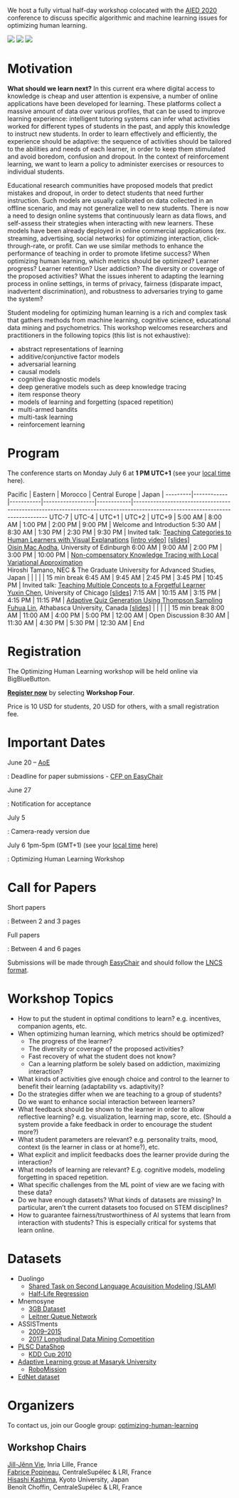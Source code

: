 We host a fully virtual half-day workshop colocated with the [AIED 2020](https://aied2020.nees.com.br/#/) conference to discuss specific algorithmic and machine learning issues for optimizing human learning.

<div id="logos" class="responsive">
    <a href="https://www.kyoto-u.ac.jp/en/"><img src="/static/img/kyoto.png" /></a>
    <a href="https://team.inria.fr/sequel/"><img src="/static/img/inria.jpg" /></a>
    <a href="http://www.centralesupelec.fr/en"><img src="/static/img/cs.png" /></a>
</div>

# Motivation

**What should we learn next?** In this current era where digital access to knowledge is cheap and user attention is expensive, a number of online applications have been developed for learning. These platforms collect a massive amount of data over various profiles, that can be used to improve learning experience: intelligent tutoring systems can infer what activities worked for different types of students in the past, and apply this knowledge to instruct new students. In order to learn effectively and efficiently, the experience should be adaptive: the sequence of activities should be tailored to the abilities and needs of each learner, in order to keep them stimulated and avoid boredom, confusion and dropout. In the context of reinforcement learning, we want to learn a policy to administer exercises or resources to individual students.

Educational research communities have proposed models that predict mistakes and dropout, in order to detect students that need further instruction. Such models are usually calibrated on data collected in an offline scenario, and may not generalize well to new students. There is now a need to design online systems that continuously learn as data flows, and self-assess their strategies when interacting with new learners. These models have been already deployed in online commercial applications (ex. streaming, advertising, social networks) for optimizing interaction, click-through-rate, or profit. Can we use similar methods to enhance the performance of teaching in order to promote lifetime success? When optimizing human learning, which metrics should be optimized? Learner progress? Learner retention? User addiction? The diversity or coverage of the proposed activities? What the issues inherent to adapting the learning process in online settings, in terms of privacy, fairness (disparate impact, inadvertent discrimination), and robustness to adversaries trying to game the system?

Student modeling for optimizing human learning is a rich and complex task that gathers methods from machine learning, cognitive science, educational data mining and psychometrics. This workshop welcomes researchers and practitioners in the following topics (this list is not exhaustive):

- abstract representations of learning
- additive/conjunctive factor models
- adversarial learning
- causal models
- cognitive diagnostic models
- deep generative models such as deep knowledge tracing
- item response theory
- models of learning and forgetting (spaced repetition)
- multi-armed bandits
- multi-task learning
- reinforcement learning

# Program

The conference starts on Monday July 6 at **1 PM UTC+1** (see your [local time](https://www.timeanddate.com/worldclock/fixedtime.html?msg=Optimizing+Human+Learning+WASL+2020&iso=20200706T13&p1=60&ah=4) here).

Pacific  |  Eastern   |  Morocco  |  Central Europe  |  Japan     |
---------|------------|-----------|------------------|------------|------------------------------------------------------------------------------------------------------------------------------
UTC-7       |  UTC-4        |  UTC+1        |  UTC+2               |  UTC+9         |
5:00 AM  |  8:00 AM   |  1:00 PM  |  2:00 PM         |  9:00 PM   |  Welcome and Introduction
5:30 AM  |  8:30 AM   |  1:30 PM  |  2:30 PM         |  9:30 PM   |  Invited talk: [Teaching Categories to Human Learners with Visual Explanations](https://arxiv.org/pdf/1802.06924.pdf) [[intro video]](https://www.youtube.com/watch?v=bD0v4szglg0) [[slides]](https://jiji.cat/wasl2020/slides-visual-mac-aodha.pdf)<br />[Oisin Mac Aodha](https://homepages.inf.ed.ac.uk/omacaod/), University of Edinburgh
6:00 AM  |  9:00 AM   |  2:00 PM  |  3:00 PM         |  10:00 PM  |  [Non-compensatory Knowledge Tracing with Local Variational Approximation](https://jiji.cat/wasl2020/non-compensatory-kt-final.pdf)<br />Hiroshi Tamano, NEC & The Graduate University for Advanced Studies, Japan
         |            |           |                  |            |  15 min break
6:45 AM  |  9:45 AM   |  2:45 PM  |  3:45 PM         |  10:45 PM  |  Invited talk: [Teaching Multiple Concepts to a Forgetful Learner](https://arxiv.org/pdf/1805.08322.pdf)<br />[Yuxin Chen](https://yuxinchen.org/), University of Chicago [[slides]](https://jiji.cat/wasl2020/slides-forgetful-chen.pdf)
7:15 AM  |  10:15 AM  |  3:15 PM  |  4:15 PM         |  11:15 PM  |  [Adaptive Quiz Generation Using Thompson Sampling](https://jiji.cat/wasl2020/adaptive-quiz-generation.pdf)<br />[Fuhua Lin](http://oscar.athabascau.ca/), Athabasca University, Canada [[slides]](https://jiji.cat/wasl2020/slides-thompson-lin.pdf)
         |            |           |                  |            |  15 min break
8:00 AM  |  11:00 AM  |  4:00 PM  |  5:00 PM         |  12:00 AM  |  Open Discussion
8:30 AM  |  11:30 AM  |  4:30 PM  |  5:30 PM         |  12:30 AM  |  End

# Registration

The Optimizing Human Learning workshop will be held online via BigBlueButton.

[**Register now**](https://attendify.co/aied-2020-hYsvyTU) by selecting **Workshop Four**.

Price is 10 USD for students, 20 USD for others, with a small registration fee.

# Important Dates

June 20 – [AoE](https://www.timeanddate.com/time/zones/aoe)

:   Deadline for paper submissions - [CFP on EasyChair](https://easychair.org/my/conference?conf=wasl2020)

June 27

:   Notification for acceptance

July 5

:   Camera-ready version due

July 6 1pm-5pm (GMT+1) (see your [local time](https://www.timeanddate.com/worldclock/fixedtime.html?msg=Optimizing+Human+Learning+WASL+2020&iso=20200706T13&p1=60&ah=4) here)

:   Optimizing Human Learning Workshop

# Call for Papers

Short papers

:    Between 2 and 3 pages

Full papers

:    Between 4 and 6 pages

Submissions will be made through [EasyChair](https://easychair.org/my/conference?conf=wasl2020) and should follow the [LNCS format](http://www.springer.com/fr/computer-science/lncs/conference-proceedings-guidelines).

# Workshop Topics

- How to put the student in optimal conditions to learn? e.g. incentives, companion agents, etc.
- When optimizing human learning, which metrics should be optimized?
    - The progress of the learner?
    - The diversity or coverage of the proposed activities?
    - Fast recovery of what the student does not know?
    - Can a learning platform be solely based on addiction, maximizing interaction?
- What kinds of activities give enough choice and control to the learner to benefit their learning (adaptability vs. adaptivity)?
- Do the strategies differ when we are teaching to a group of students? Do we want to enhance social interaction between learners?
- What feedback should be shown to the learner in order to allow reflective learning? e.g. visualization, learning map, score, etc. (Should a system provide a fake feedback in order to encourage the student more?)
- What student parameters are relevant? e.g. personality traits, mood, context (is the learner in class or at home?), etc.
- What explicit and implicit feedbacks does the learner provide during the interaction?
- What models of learning are relevant? E.g. cognitive models, modeling forgetting in spaced repetition.
- What specific challenges from the ML point of view are we facing with these data?
- Do we have enough datasets? What kinds of datasets are missing? In particular, aren’t the current datasets too focused on STEM disciplines?
- How to guarantee fairness/trustworthiness of AI systems that learn from interaction with students? This is especially critical for systems that learn online.

# Datasets

- Duolingo
    - [Shared Task on Second Language Acquisition Modeling (SLAM)](http://sharedtask.duolingo.com)
    - [Half-Life Regression](https://github.com/duolingo/halflife-regression)
- Mnemosyne
    - [3GB Dataset](https://archive.org/details/20140127MnemosynelogsAll.db)
    - [Leitner Queue Network](https://github.com/rddy/leitnerq)
- ASSISTments
    - [2009–2015](https://sites.google.com/site/assistmentsdata/home/assistment-2009-2010-data)
    - [2017 Longitudinal Data Mining Competition](https://sites.google.com/view/assistmentsdatamining)
- [PLSC DataShop](http://pslcdatashop.web.cmu.edu)
    - [KDD Cup 2010](https://pslcdatashop.web.cmu.edu/KDDCup/downloads.jsp)
- [Adaptive Learning group at Masaryk University](https://www.fi.muni.cz/adaptivelearning/?a=data)
	- [RoboMission](https://github.com/adaptive-learning/adaptive-learning-research/tree/master/data/robomission-2019-12)
- [EdNet dataset](https://github.com/riiid/ednet)

# Organizers

To contact us, join our Google group: [optimizing-human-learning](https://groups.google.com/forum/#!forum/optimizing-human-learning)

## Workshop Chairs

[Jill-Jênn Vie](https://jilljenn.github.io), Inria Lille, France  
[Fabrice Popineau](http://semantic.supelec.fr/popineau/), CentraleSupélec & LRI, France  
[Hisashi Kashima](https://hkashima.github.io/index_e.html), Kyoto University, Japan  
Benoît Choffin, CentraleSupélec & LRI, France
